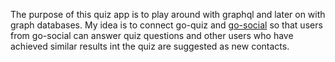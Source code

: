 The purpose of this quiz app is to play around with graphql and later on with graph databases. My idea is to connect go-quiz and [go-social](https://github.com/karaMuha/go-social) so that users from go-social can answer quiz questions and other users who have achieved similar results int the quiz are suggested as new contacts.
